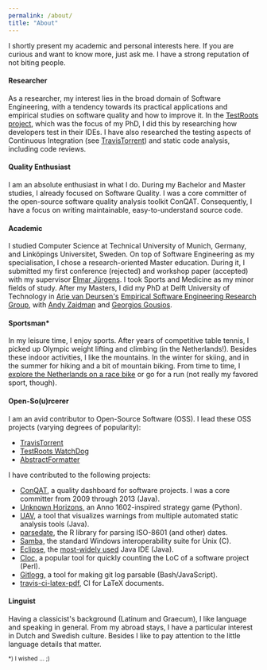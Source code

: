 ```yaml
---
permalink: /about/
title: "About"
---
```


<p>
I shortly present my academic and personal interests here. If you
are curious and want to know more, just ask me. I have a strong
reputation of not biting people. <i class="far fa-smile"></i>
</p>
<h4>Researcher</h4>
<p>
As a researcher, my interest lies in the broad domain of
Software Engineering, with a tendency towards its practical
applications and empirical studies on software quality and
how to improve it. In
the <a href="http://www.testroots.org">TestRoots
project</a>, which was the focus of my PhD, I did this by
researching how developers test in their IDEs. I have also researched the testing aspects of Continuous Integration (see <a href="https://travistorrent.testroots.org/">TravisTorrent</a>) and
static code analysis, including code reviews.
</p>
<p>
<h4>Quality Enthusiast</h4>
<p>I am an absolute enthusiast in what I do. During my Bachelor and Master studies,
I already focused on Software Quality. I was a core committer of the
open-source software quality analysis toolkit ConQAT. Consequently,
I have a focus on writing maintainable, easy-to-understand source
code.</p>
<p>
<h4>Academic</h4>
<p>I studied Computer Science at Technical University of Munich, Germany, and
Linköpings Universitet, Sweden. On top of Software Engineering as
my specialisation, I chose a research-oriented Master education. During it, I submitted my first conference (rejected) and workshop paper (accepted) with my supervisor <a href="http://wwwbroy.in.tum.de/~juergens/">Elmar Jürgens</a>. I took Sports 
and Medicine as my minor fields of study. After my Masters, I did my PhD at Delft University of Technology in <a href="https://avandeursen.com/">Arie van Deursen's</a> <a href="https://se.ewi.tudelft.nl/">Empirical Software Engineering Research Group</a>, with <a href="https://azaidman.github.io/">Andy Zaidman</a> and <a href="https://gousios.gr/">Georgios Gousios</a>.</p>
<h4>Sportsman*</h4>
<p>In my leisure time, I enjoy
sports. After years of
competitive table tennis, I
picked up Olympic weight
lifting and climbing (in the
Netherlands!). Besides these
indoor activities, I like the
mountains. In the winter for
skiing, and in the summer for
hiking and a bit of mountain
biking. From time to time, I
<a href="https://gone-cycling.inventitech.com/">explore the Netherlands on a
race bike</a> or go for a run (not
really my favored sport,
though).</p>
<h4>Open-So(u)rcerer</h4>
<p>I am an avid contributor to
Open-Source Software (OSS). I lead
these OSS projects (varying degrees of popularity):
<ul><li><a href="http://travistorrent.testroots.org/">TravisTorrent</a></li>
<li><a href="http://www.testroots.org">TestRoots WatchDog</a></li>
<li><a href="http://abstractformatter.inventitech.com">AbstractFormatter</a></li>
</ul>
I have contributed to the following projects:
<ul>
<li><a href="http://www.conqat.org">ConQAT,</a> a quality
dashboard for software projects. I was a core committer from
2009 through 2013 (Java).</li>
<li><a href="http://www.unknown-horizons.org/">Unknown
Horizons,</a> an Anno 1602-inspired strategy game
(Python).</li>
<li><a href="https://github.com/ClintonCao/UnifiedASATVisualizer">UAV</a>,
a tool that visualizes warnings from multiple automated static
analysis tools (Java).</li>
<li><a href="https://github.com/gaborcsardi/parsedate">parsedate</a>,
the R library for parsing ISO-8601 (and other) dates.</li>
<li><a href="https://www.samba.org/">Samba,</a> the standard
Windows interoperability suite for Unix (C).</li>
<li><a href="http://www.eclipse.org/">Eclipse,</a>
the <a href="https://zeroturnaround.com/rebellabs/ides-vs-build-tools-how-eclipse-intellij-idea-netbeans-users-work-with-maven-ant-sbt-gradle/">most-widely
used</a> Java IDE (Java).</li>
<li><a href="https://github.com/AlDanial/cloc">Cloc,</a> a
popular tool for quickly counting the LoC of a software
project (Perl).</li>
<li><a href="https://github.com/dreamyguy/gitlogg">Gitlogg,</a>
a tool for making git log parsable (Bash/JavaScript).</li>
<li><a href="https://github.com/harshjv/travis-ci-latex-pdf">travis-ci-latex-pdf,</a>
CI for LaTeX documents.</li>
</ul>
</p>
<h4>Linguist</h4>
<p>Having a classicist's background (Latinum and Graecum), I
like language and speaking in general. From my abroad stays, I
have a particular interest in Dutch and Swedish culture. Besides I like to
pay attention to the little language details that matter.</p>
<p><small>*) I wished &hellip; ;)</small></p> 